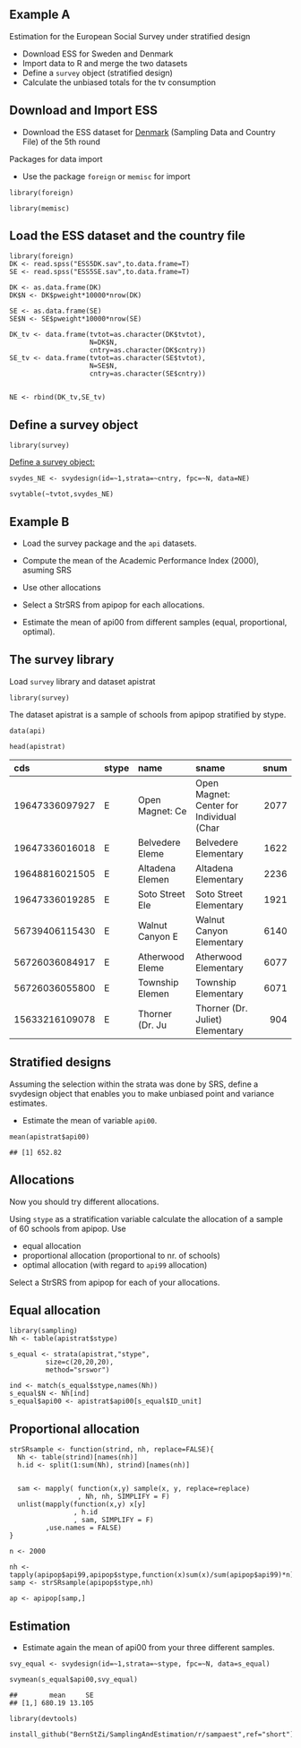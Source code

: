 Example A
---------

Estimation for the European Social Survey under stratified design

-   Download ESS for Sweden and Denmark
-   Import data to R and merge the two datasets
-   Define a `survey` object (stratified design)
-   Calculate the unbiased totals for the tv consumption

Download and Import ESS
-----------------------

-   Download the ESS dataset for
    [Denmark](http://www.europeansocialsurvey.org/file/download?f=ESS5DK.spss.zip&c=DK&y=2010)
    (Sampling Data and Country File) of the 5th round

Packages for data import

-   Use the package `foreign` or `memisc` for import

<!-- -->

    library(foreign)

    library(memisc)

Load the ESS dataset and the country file
-----------------------------------------

    library(foreign)
    DK <- read.spss("ESS5DK.sav",to.data.frame=T)
    SE <- read.spss("ESS5SE.sav",to.data.frame=T)

    DK <- as.data.frame(DK)
    DK$N <- DK$pweight*10000*nrow(DK)

    SE <- as.data.frame(SE)
    SE$N <- SE$pweight*10000*nrow(SE)

    DK_tv <- data.frame(tvtot=as.character(DK$tvtot),
                        N=DK$N,
                        cntry=as.character(DK$cntry))
    SE_tv <- data.frame(tvtot=as.character(SE$tvtot),
                        N=SE$N,
                        cntry=as.character(SE$cntry))


    NE <- rbind(DK_tv,SE_tv)

Define a survey object
----------------------

    library(survey)

[Define a survey
object:](http://r-survey.r-forge.r-project.org/survey/example-design.html)

    svydes_NE <- svydesign(id=~1,strata=~cntry, fpc=~N, data=NE)

    svytable(~tvtot,svydes_NE)

Example B
---------

-   Load the survey package and the `api` datasets.

-   Compute the mean of the Academic Performance Index (2000), asuming
    SRS

-   Use other allocations

-   Select a StrSRS from apipop for each allocations.

-   Estimate the mean of api00 from different samples (equal,
    proportional, optimal).

The survey library
------------------

Load `survey` library and dataset apistrat

    library(survey)

The dataset apistrat is a sample of schools from apipop stratified by
stype.

    data(api)

    head(apistrat)

<table>
<thead>
<tr class="header">
<th align="left">cds</th>
<th align="left">stype</th>
<th align="left">name</th>
<th align="left">sname</th>
<th align="right">snum</th>
</tr>
</thead>
<tbody>
<tr class="odd">
<td align="left">19647336097927</td>
<td align="left">E</td>
<td align="left">Open Magnet: Ce</td>
<td align="left">Open Magnet: Center for Individual (Char</td>
<td align="right">2077</td>
</tr>
<tr class="even">
<td align="left">19647336016018</td>
<td align="left">E</td>
<td align="left">Belvedere Eleme</td>
<td align="left">Belvedere Elementary</td>
<td align="right">1622</td>
</tr>
<tr class="odd">
<td align="left">19648816021505</td>
<td align="left">E</td>
<td align="left">Altadena Elemen</td>
<td align="left">Altadena Elementary</td>
<td align="right">2236</td>
</tr>
<tr class="even">
<td align="left">19647336019285</td>
<td align="left">E</td>
<td align="left">Soto Street Ele</td>
<td align="left">Soto Street Elementary</td>
<td align="right">1921</td>
</tr>
<tr class="odd">
<td align="left">56739406115430</td>
<td align="left">E</td>
<td align="left">Walnut Canyon E</td>
<td align="left">Walnut Canyon Elementary</td>
<td align="right">6140</td>
</tr>
<tr class="even">
<td align="left">56726036084917</td>
<td align="left">E</td>
<td align="left">Atherwood Eleme</td>
<td align="left">Atherwood Elementary</td>
<td align="right">6077</td>
</tr>
<tr class="odd">
<td align="left">56726036055800</td>
<td align="left">E</td>
<td align="left">Township Elemen</td>
<td align="left">Township Elementary</td>
<td align="right">6071</td>
</tr>
<tr class="even">
<td align="left">15633216109078</td>
<td align="left">E</td>
<td align="left">Thorner (Dr. Ju</td>
<td align="left">Thorner (Dr. Juliet) Elementary</td>
<td align="right">904</td>
</tr>
</tbody>
</table>

Stratified designs
------------------

Assuming the selection within the strata was done by SRS, define a
svydesign object that enables you to make unbiased point and variance
estimates.

-   Estimate the mean of variable `api00`.

<!-- -->

    mean(apistrat$api00)

    ## [1] 652.82

Allocations
-----------

Now you should try different allocations.

Using `stype` as a stratification variable calculate the allocation of a
sample of 60 schools from apipop. Use

-   equal allocation
-   proportional allocation (proportional to nr. of schools)
-   optimal allocation (with regard to `api99` allocation)

Select a StrSRS from apipop for each of your allocations.

Equal allocation
----------------

    library(sampling)
    Nh <- table(apistrat$stype)

    s_equal <- strata(apistrat,"stype",
             size=c(20,20,20), 
             method="srswor")

    ind <- match(s_equal$stype,names(Nh))
    s_equal$N <- Nh[ind]
    s_equal$api00 <- apistrat$api00[s_equal$ID_unit]

Proportional allocation
-----------------------

    strSRsample <- function(strind, nh, replace=FALSE){
      Nh <- table(strind)[names(nh)]
      h.id <- split(1:sum(Nh), strind)[names(nh)]
      
      
      sam <- mapply( function(x,y) sample(x, y, replace=replace)
                     , Nh, nh, SIMPLIFY = F)
      unlist(mapply(function(x,y) x[y]
                    , h.id
                    , sam, SIMPLIFY = F)
             ,use.names = FALSE)
    }

    n <- 2000

    nh <- tapply(apipop$api99,apipop$stype,function(x)sum(x)/sum(apipop$api99)*n)
    samp <- strSRsample(apipop$stype,nh)

    ap <- apipop[samp,]

Estimation
----------

-   Estimate again the mean of api00 from your three different samples.

<!-- -->

    svy_equal <- svydesign(id=~1,strata=~stype, fpc=~N, data=s_equal)

    svymean(s_equal$api00,svy_equal)

    ##        mean     SE
    ## [1,] 680.19 13.105

    library(devtools)

    install_github("BernStZi/SamplingAndEstimation/r/sampaest",ref="short")

